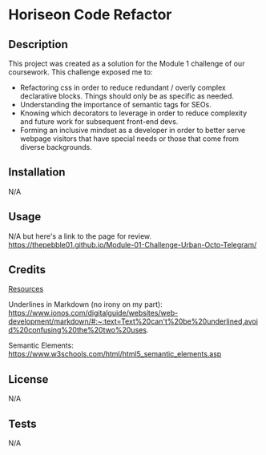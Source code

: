 # Horiseon Code Refactor

## Description

This project was created as a solution for the Module 1 challenge of our coursework. This challenge exposed me to:

- Refactoring css in order to reduce redundant / overly complex declarative blocks. Things should only be as specific as needed.
- Understanding the importance of semantic tags for SEOs.
- Knowing which decorators to leverage in order to reduce complexity and future work for subsequent front-end devs.
- Forming an inclusive mindset as a developer in order to better serve webpage visitors that have special needs or those that come from diverse backgrounds.

## Installation

N/A

## Usage

N/A but here's a link to the page for review.
https://thepebble01.github.io/Module-01-Challenge-Urban-Octo-Telegram/

## Credits

<u>Resources</u>

Underlines in Markdown (no irony on my part): https://www.ionos.com/digitalguide/websites/web-development/markdown/#:~:text=Text%20can't%20be%20underlined,avoid%20confusing%20the%20two%20uses.

Semantic Elements: https://www.w3schools.com/html/html5_semantic_elements.asp

## License

N/A

## Tests

N/A
